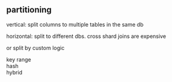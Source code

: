 ---
---
## partitioning
vertical: split columns to multiple tables in the same db

horizontal: split to different dbs. cross shard joins are expensive

or split by custom logic


key range  
hash   
hybrid 